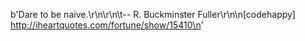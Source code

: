 b'Dare to be naive.\r\n\r\n\t-- R. Buckminster Fuller\r\n\n[codehappy] http://iheartquotes.com/fortune/show/15410\n'